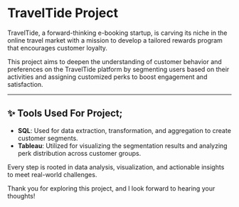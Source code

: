 # TravelTide Project

TravelTide, a forward-thinking e-booking startup, is carving its niche in the online travel market with a mission to develop a tailored rewards program that encourages customer loyalty.

This project aims to deepen the understanding of customer behavior and preferences on the TravelTide platform by segmenting users based on their activities and assigning customized perks to boost engagement and satisfaction.

---

## ✨ Tools Used For Project;
- **SQL**: Used for data extraction, transformation, and aggregation to create customer segments.
- **Tableau**: Utilized for visualizing the segmentation results and analyzing perk distribution across customer groups.

Every step is rooted in data analysis, visualization, and actionable insights to meet real-world challenges.

Thank you for exploring this project, and I look forward to hearing your thoughts!
